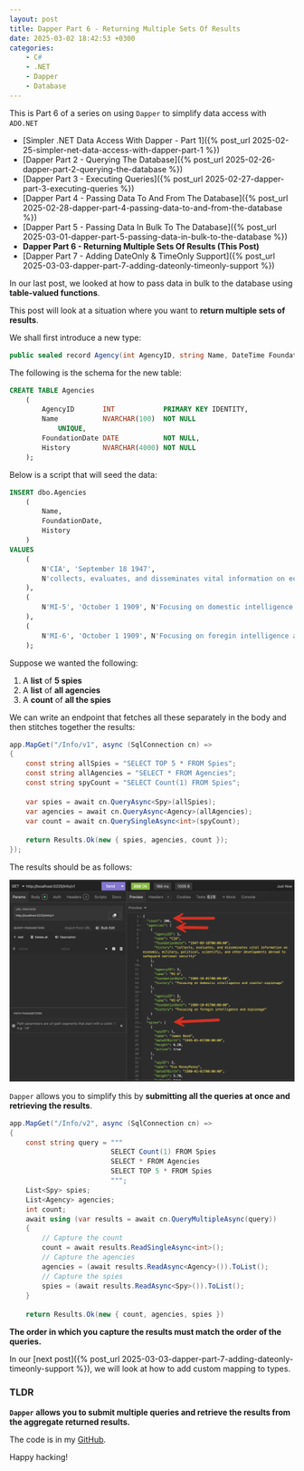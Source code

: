 ```yaml
---
layout: post
title: Dapper Part 6 - Returning Multiple Sets Of Results
date: 2025-03-02 18:42:53 +0300
categories:
    - C#
    - .NET
    - Dapper
    - Database
---
```


This is Part 6 of a series on using `Dapper` to simplify data access with `ADO.NET`

* [Simpler .NET Data Access With Dapper - Part 1]({% post_url 2025-02-25-simpler-net-data-access-with-dapper-part-1 %})
* [Dapper Part 2 - Querying The Database]({% post_url 2025-02-26-dapper-part-2-querying-the-database %})
* [Dapper Part 3 - Executing Queries]({% post_url 2025-02-27-dapper-part-3-executing-queries %})
* [Dapper Part 4 - Passing Data To And From The Database]({% post_url 2025-02-28-dapper-part-4-passing-data-to-and-from-the-database %})
* [Dapper Part 5 - Passing Data In Bulk To The Database]({% post_url 2025-03-01-dapper-part-5-passing-data-in-bulk-to-the-database %})
* **Dapper Part 6 - Returning Multiple Sets Of Results (This Post)**
* [Dapper Part 7 - Adding DateOnly & TimeOnly Support]({% post_url 2025-03-03-dapper-part-7-adding-dateonly-timeonly-support %})

In our last post, we looked at how to pass data in bulk to the database using **table-valued functions**.

This post will look at a situation where you want to **return multiple sets of results**.

We shall first introduce a new type:

```c#
public sealed record Agency(int AgencyID, string Name, DateTime FoundationDate, string History);
```

The following is the schema for the new table:

```sql
CREATE TABLE Agencies
    (
        AgencyID       INT            PRIMARY KEY IDENTITY,
        Name           NVARCHAR(100)  NOT NULL
            UNIQUE,
        FoundationDate DATE           NOT NULL,
        History        NVARCHAR(4000) NOT NULL
    );

```

Below is a script that will seed the data:

```sql
INSERT dbo.Agencies
    (
        Name,
        FoundationDate,
        History
    )
VALUES
    (
        N'CIA', 'September 18 1947',
        N'collects, evaluates, and disseminates vital information on economic, military, political, scientific, and other developments abroad to safeguard national security'
    ),
    (
        N'MI-5', 'October 1 1909', N'Focusing on domestic intelligence and counter-espionage'
    ),
    (
        N'MI-6', 'October 1 1909', N'Focusing on foregin intelligence and espionage'
    );
```

Suppose we wanted the following:

1. A **list** of **5 spies**
2. A **list** of **all agencies**
3. A **count** of **all the spies**

We can write an endpoint that fetches all these separately in the body and then stitches together the results:

```c#
app.MapGet("/Info/v1", async (SqlConnection cn) =>
{
    const string allSpies = "SELECT TOP 5 * FROM Spies";
    const string allAgencies = "SELECT * FROM Agencies";
    const string spyCount = "SELECT Count(1) FROM Spies";

    var spies = await cn.QueryAsync<Spy>(allSpies);
    var agencies = await cn.QueryAsync<Agency>(allAgencies);
    var count = await cn.QuerySingleAsync<int>(spyCount);

    return Results.Ok(new { spies, agencies, count });
});
```

The results should be as follows:

![ComplexReturnQuery](../images/2025/03/ComplexReturnQuery.png)

`Dapper` allows you to simplify this by **submitting all the queries at once and retrieving the results**.

```c#
app.MapGet("/Info/v2", async (SqlConnection cn) =>
{
    const string query = """
                         SELECT Count(1) FROM Spies
                         SELECT * FROM Agencies
                         SELECT TOP 5 * FROM Spies
                         """;
    List<Spy> spies;
    List<Agency> agencies;
    int count;
    await using (var results = await cn.QueryMultipleAsync(query))
    {
        // Capture the count
        count = await results.ReadSingleAsync<int>();
        // Capture the agencies
        agencies = (await results.ReadAsync<Agency>()).ToList();
        // Capture the spies
        spies = (await results.ReadAsync<Spy>()).ToList();
    }

    return Results.Ok(new { count, agencies, spies })
```

**The order in which you capture the results must match the order of the queries.**

In our [next post]({% post_url 2025-03-03-dapper-part-7-adding-dateonly-timeonly-support %}), we will look at how to add custom mapping to types.

### TLDR

**`Dapper` allows you to submit multiple queries and retrieve the results from the aggregate returned results.**

The code is in my [GitHub](https://github.com/conradakunga/BlogCode/tree/master/2025-03-02%20-%20Dapper%20Part%206).

Happy hacking!

